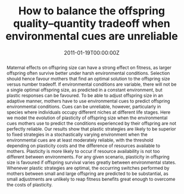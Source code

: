 ---
abstract: Maternal effects on offspring size can have a strong effect on fitness, as larger offspring often survive better under harsh environmental conditions. Selection should hence favour mothers that find an optimal solution to the offspring size versus number tradeoff. If environmental conditions are variable, there will not be a single optimal offspring size, as predicted in a constant environment, but plastic responses can be favoured. To be able to adjust offspring size in an adaptive manner, mothers have to use environmental cues to predict offspring environmental conditions. Cues can be unreliable, however, particularly in species where individuals occupy different niches at different life stages. Here we model the evolution of plasticity of offspring size when the environmental cues mothers use to predict the conditions experienced by their offspring are not perfectly reliable. Our results show that plastic strategies are likely to be superior to fixed strategies in a stochastically varying environment when the environmental cues are at least moderately reliable, with the threshold depending on plasticity costs and the difference of resources available to mothers. Plasticity is more likely to occur if resource availability is not too different between environments. For any given scenario, plasticity in offspring size is favoured if offspring survival varies greatly between environmental states. Whenever plastic strategies are optimal, the occurring switches performed by mothers between small and large offspring are predicted to be substantial, as small adjustments are unlikely to reap fitness benefits great enough to overcome the costs of plasticity.
authors:
- Barbara Fischer
- Barbara Taborsky
- Hanna Kokko
date: "2011-01-19T00:00:00Z"
doi: ""
featured: false
image:
  caption: ''
  focal_point: ""
  preview_only: false
projects: []
publication: 'Oikos 120: 258-270'
publication_short: ""
publication_types:
- "2"
publishDate: "2011-01-19T00:00:00Z"
slides: 
summary: 
tags:
- Source Themes
title: How to balance the offspring quality–quantity tradeoff when environmental cues are unreliable
url_link: "https://doi.org/10.1111/j.1600-0706.2010.18642.x"
url_code: ""
url_dataset: ""
url_pdf: ""
url_poster: ""
url_project: ""
url_slides: ""
url_source: ""
url_video: ""
---